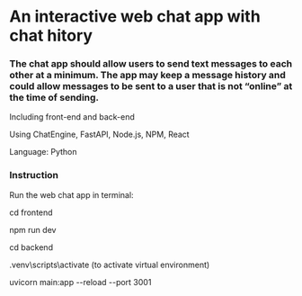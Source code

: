 # An interactive web chat app with chat hitory 
### The chat app should allow users to send text messages to each other at a minimum.  The app may keep a message history and could allow messages to be sent to a user that is not “online” at the time of sending.
	
Including front-end and back-end
	
Using ChatEngine, FastAPI, Node.js, NPM, React
	
Language: Python
### Instruction
Run the web chat app in terminal:

cd frontend

npm run dev

cd backend

.venv\scripts\activate (to activate virtual environment)

uvicorn main:app --reload --port 3001

